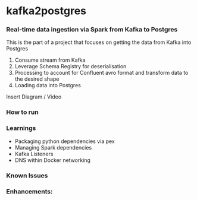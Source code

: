 # kafka2postgres

### Real-time data ingestion via Spark from Kafka to Postgres

This is the part of a project that focuses on getting the data from Kafka into Postgres
1. Consume stream from Kafka
2. Leverage Schema Registry for deserialisation
3. Processing to account for Confluent avro format and transform data to the desired shape
4. Loading data into Postgres

Insert Diagram / Video

### How to run

### Learnings
- Packaging python dependencies via pex
- Managing Spark dependencies 
- Kafka Listeners 
- DNS within Docker networking 

### Known Issues

### Enhancements: